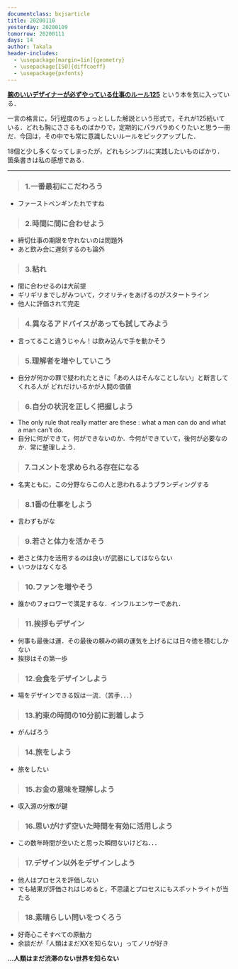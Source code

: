 ```yaml
---
documentclass: bxjsarticle
title: 20200110
yesterday: 20200109
tomorrow: 20200111
days: 14
author: Takala
header-includes:
  - \usepackage[margin=1in]{geometry}
  - \usepackage[ISO]{diffcoeff}
  - \usepackage{pxfonts}
---
```


**[腕のいいデザイナーが必ずやっている仕事のルール125](https://www.amazon.co.jp/dp/product/4767815177/)** という本を気に入っている．

一言の格言に，5行程度のちょっとしした解説という形式で，それが125続いている．どれも胸にささるものばかりで，定期的にパラパラめくりたいと思う一冊だ．今回は，その中でも常に意識したいルールをピックアップした．

18個と少し多くなってしまったが，どれもシンプルに実践したいものばかり．
箇条書きは私の感想である．




----

> ### 1.一番最初にこだわろう

* ファーストペンギンたれですね

> ### 2.時間に間に合わせよう

* 締切仕事の期限を守れないのは問題外
* あと飲み会に遅刻するのも論外

> ### 3.粘れ

* 間に合わせるのは大前提
* ギリギリまでしがみついて，クオリティをあげるのがスタートライン
* 他人に評価されて完走

> ### 4.異なるアドバイスがあっても試してみよう

* 言ってること違うじゃん！は飲み込んで手を動かそう

> ### 5.理解者を増やしていこう

* 自分が何かの罪で疑われたときに「あの人はそんなことしない」と断言してくれる人が
どれだけいるかが人間の価値

> ### 6.自分の状況を正しく把握しよう

* The only rule that really matter are these : what a man can do and what a man can't do.
* 自分に何ができて，何ができないのか．今何ができていて，後何が必要なのか．常に整理しよう．

> ### 7.コメントを求められる存在になる

* 名実ともに，この分野ならこの人と思われるようブランディングする

> ### 8.1番の仕事をしよう

* 言わずもがな

> ### 9.若さと体力を活かそう

* 若さと体力を活用するのは良いが武器にしてはならない
* いつかはなくなる

> ### 10.ファンを増やそう

* 誰かのフォロワーで満足するな．インフルエンサーであれ．

> ### 11.挨拶もデザイン

* 何事も最後は運．その最後の頼みの綱の運気を上げるには日々徳を積むしかない
* 挨拶はその第一歩

> ### 12.会食をデザインしよう

* 場をデザインできる奴は一流．（苦手．．．）

> ### 13.約束の時間の10分前に到着しよう

* がんばろう

> ### 14.旅をしよう

* 旅をしたい

> ### 15.お金の意味を理解しよう

* 収入源の分散が鍵

> ### 16.思いがけず空いた時間を有効に活用しよう

* この数年時間が空いたと思った瞬間ないけどね．．．

> ### 17.デザイン以外をデザインしよう

* 他人はプロセスを評価しない
* でも結果が評価されはじめると，不思議とプロセスにもスポットライトが当たる

> ### 18.素晴らしい問いをつくろう

* 好奇心こそすべての原動力
* 余談だが「人類はまだXXを知らない」ってノリが好き


**...人類はまだ渋滞のない世界を知らない**
